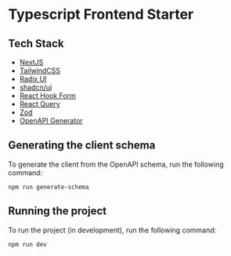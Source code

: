 # Typescript Frontend Starter

## Tech Stack

- [NextJS](https://nextjs.org/)
- [TailwindCSS](https://tailwindcss.com/)
- [Radix UI](https://www.radix-ui.com/)
- [shadcn/ui](https://ui.shadcn.com/)
- [React Hook Form](https://react-hook-form.com/)
- [React Query](https://tanstack.com/query/latest/)
- [Zod](https://zod.dev/)
- [OpenAPI Generator](https://openapi-generator.tech/)

## Generating the client schema

To generate the client from the OpenAPI schema, run the following command:

```
npm run generate-schema
```

## Running the project

To run the project (in development), run the following command:

```
npm run dev
```
